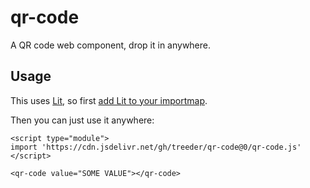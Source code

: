 # qr-code

A QR code web component, drop it in anywhere. 

## Usage

This uses [Lit](https://lit.dev), so first [add Lit to your importmap](https://thingster.app/things/qT_iAr9PuPK2FVNJCxANY). 

Then you can just use it anywhere:

```
<script type="module">
import 'https://cdn.jsdelivr.net/gh/treeder/qr-code@0/qr-code.js'
</script>

<qr-code value="SOME VALUE"></qr-code>
```

